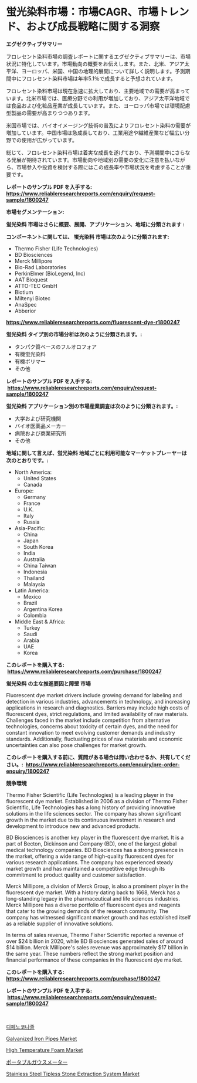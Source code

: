 <p><h1>蛍光染料市場：市場CAGR、市場トレンド、および成長戦略に関する洞察</h1></p><p><strong>エグゼクティブサマリー</strong></p>
<p><p>フロレセント染料市場の調査レポートに関するエグゼクティブサマリーは、市場状況に特化しています。市場動向の概要をお伝えします。また、北米、アジア太平洋、ヨーロッパ、米国、中国の地理的展開について詳しく説明します。予測期間中にフロレセント染料市場は年率5.1％で成長すると予想されています。</p><p>フロレセント染料市場は現在急速に拡大しており、主要地域での需要が高まっています。北米市場では、医療分野での利用が増加しており、アジア太平洋地域では食品および化粧品産業が成長しています。また、ヨーロッパ市場では環境配慮型製品の需要が高まりつつあります。</p><p>米国市場では、バイオイメージング技術の普及によりフロレセント染料の需要が増加しています。中国市場は急成長しており、工業用途や繊維産業など幅広い分野での使用が広がっています。</p><p>総じて、フロレセント染料市場は着実な成長を遂げており、予測期間中にさらなる発展が期待されています。市場動向や地域別の需要の変化に注意を払いながら、市場参入や投資を検討する際にはこの成長率や市場状況を考慮することが重要です。</p></p>
<p><strong>レポートのサンプル PDF を入手する: <a href="https://www.reliableresearchreports.com/enquiry/request-sample/1800247">https://www.reliableresearchreports.com/enquiry/request-sample/1800247</a></strong></p>
<p><strong>市場セグメンテーション:</strong></p>
<p><strong> 蛍光染料 市場はさらに概要、展開、アプリケーション、地域に分類されます :</strong></p>
<p><strong>コンポーネントに関しては、 蛍光染料 市場は次のように分類されます: &nbsp;</strong></p>
<p><ul><li>Thermo Fisher (Life Technologies)</li><li>BD Biosciences</li><li>Merck Millipore</li><li>Bio-Rad Laboratories</li><li>PerkinElmer (BioLegend, Inc)</li><li>AAT Bioquest</li><li>ATTO-TEC GmbH</li><li>Biotium</li><li>Miltenyi Biotec</li><li>AnaSpec</li><li>Abberior</li></ul></p>
<p><strong><a href="https://www.reliableresearchreports.com/fluorescent-dye-r1800247">https://www.reliableresearchreports.com/fluorescent-dye-r1800247</a></strong></p>
<p><strong> 蛍光染料 タイプ別の市場分析は次のように分類されます。:</strong></p>
<p><ul><li>タンパク質ベースのフルオロフォア</li><li>有機蛍光染料</li><li>有機ポリマー</li><li>その他</li></ul></p>
<p><strong>レポートのサンプル PDF を入手する: &nbsp;<a href="https://www.reliableresearchreports.com/enquiry/request-sample/1800247">https://www.reliableresearchreports.com/enquiry/request-sample/1800247</a></strong></p>
<p><strong> 蛍光染料 アプリケーション別の市場産業調査は次のように分類されます。:</strong></p>
<p><ul><li>大学および研究機関</li><li>バイオ医薬品メーカー</li><li>病院および商業研究所</li><li>その他</li></ul></p>
<p><strong>地域に関して言えば、蛍光染料 地域ごとに利用可能なマーケットプレーヤーは次のとおりです。:</strong></p>
<p><ul>
    <li>
        North America:
        <ul>
            <li>United States</li>
            <li>Canada</li>
        </ul>
    </li>
    <li>
        Europe:
        <ul>
            <li>Germany</li>
            <li>France</li>
            <li>U.K.</li>
            <li>Italy</li>
            <li>Russia</li>
        </ul>
    </li>
    <li>
        Asia-Pacific:
        <ul>
            <li>China</li>
            <li>Japan</li>
            <li>South Korea</li>
            <li>India</li>
            <li>Australia</li>
            <li>China Taiwan</li>
            <li>Indonesia</li>
            <li>Thailand</li>
            <li>Malaysia</li>
        </ul>
    </li>
    <li>
        Latin America:
        <ul>
            <li>Mexico</li>
            <li>Brazil</li>
            <li>Argentina Korea</li>
            <li>Colombia</li>
        </ul>
    </li>
    <li>
        Middle East & Africa:
        <ul>
            <li>Turkey</li>
            <li>Saudi</li>
            <li>Arabia</li>
            <li>UAE</li>
            <li>Korea</li>
        </ul>
    </li>
    </ul></p>
<p><strong>このレポートを購入する: &nbsp;<a href="https://www.reliableresearchreports.com/purchase/1800247">https://www.reliableresearchreports.com/purchase/1800247</a></strong></p>
<p><strong>蛍光染料 の主な推進要因と障壁 市場</strong></p>
<p><p>Fluorescent dye market drivers include growing demand for labeling and detection in various industries, advancements in technology, and increasing applications in research and diagnostics. Barriers may include high costs of fluorescent dyes, strict regulations, and limited availability of raw materials. Challenges faced in the market include competition from alternative technologies, concerns about toxicity of certain dyes, and the need for constant innovation to meet evolving customer demands and industry standards. Additionally, fluctuating prices of raw materials and economic uncertainties can also pose challenges for market growth.</p></p>
<p><strong>このレポートを購入する前に、質問がある場合は問い合わせるか、共有してください。:&nbsp; <a href="https://www.reliableresearchreports.com/enquiry/pre-order-enquiry/1800247">https://www.reliableresearchreports.com/enquiry/pre-order-enquiry/1800247</a></strong></p>
<p><strong>競争環境</strong></p>
<p><p>Thermo Fisher Scientific (Life Technologies) is a leading player in the fluorescent dye market. Established in 2006 as a division of Thermo Fisher Scientific, Life Technologies has a long history of providing innovative solutions in the life sciences sector. The company has shown significant growth in the market due to its continuous investment in research and development to introduce new and advanced products.</p><p>BD Biosciences is another key player in the fluorescent dye market. It is a part of Becton, Dickinson and Company (BD), one of the largest global medical technology companies. BD Biosciences has a strong presence in the market, offering a wide range of high-quality fluorescent dyes for various research applications. The company has experienced steady market growth and has maintained a competitive edge through its commitment to product quality and customer satisfaction.</p><p>Merck Millipore, a division of Merck Group, is also a prominent player in the fluorescent dye market. With a history dating back to 1668, Merck has a long-standing legacy in the pharmaceutical and life sciences industries. Merck Millipore has a diverse portfolio of fluorescent dyes and reagents that cater to the growing demands of the research community. The company has witnessed significant market growth and has established itself as a reliable supplier of innovative solutions.</p><p>In terms of sales revenue, Thermo Fisher Scientific reported a revenue of over $24 billion in 2020, while BD Biosciences generated sales of around $14 billion. Merck Millipore's sales revenue was approximately $17 billion in the same year. These numbers reflect the strong market position and financial performance of these companies in the fluorescent dye market.</p></p>
<p><strong>このレポートを購入する: &nbsp; <a href="https://www.reliableresearchreports.com/purchase/1800247">https://www.reliableresearchreports.com/purchase/1800247</a></strong></p>
<p><strong>レポートのサンプル PDF を入手する: &nbsp;<a href="https://www.reliableresearchreports.com/enquiry/request-sample/1800247">https://www.reliableresearchreports.com/enquiry/request-sample/1800247</a></strong><strong></strong></p>
<p>&nbsp;</p>
<p><p><a href="https://github.com/OwenHamiytll568745/Market-Research-Report-List-1/blob/main/671986821328.md">디페노코나졸</a></p><p><a href="https://issuu.com/reportprime-2/docs/galvanized-iron-pipes-market-size-2030.pptx">Galvanized Iron Pipes Market</a></p><p><a href="https://issuu.com/reportprime-2/docs/high-temperature-foam-market-size-2030.pptx">High Temperature Foam Market</a></p><p><a href="https://github.com/dandier2003/Market-Research-Report-List-1/blob/main/367505123467.md">ポータブルガウスメーター</a></p><p><a href="https://github.com/dringals/Market-Research-Report-List-3/blob/main/stainless-steel-tipless-stone-extraction-system-market.md">Stainless Steel Tipless Stone Extraction System Market</a></p></p>